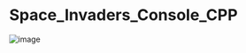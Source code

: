 # Space_Invaders_Console_CPP

![image](https://user-images.githubusercontent.com/42657815/203943456-3df3c504-26f3-495b-9885-6b70dc7e4a1d.png)
